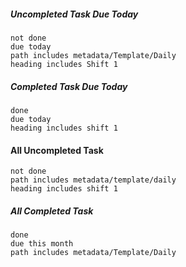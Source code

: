 
##### Uncompleted Task Due Today
```tasks
not done 
due today
path includes metadata/Template/Daily
heading includes Shift 1
```

##### Completed Task Due Today
```tasks
done 
due today
heading includes shift 1
```

#### All Uncompleted Task
```tasks
not done
path includes metadata/template/daily
heading includes shift 1
```

##### All Completed Task
```tasks
done
due this month
path includes metadata/Template/Daily
```
